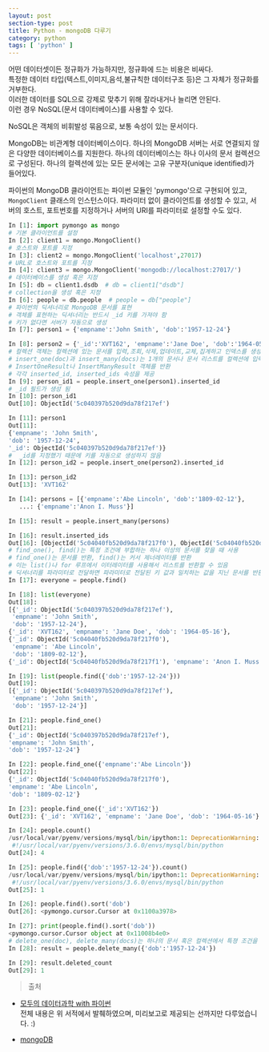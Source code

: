 ```yaml
---
layout: post
section-type: post
title: Python - mongoDB 다루기
category: python
tags: [ 'python' ]
---
```


어떤 데이터셋이든 정규화가 가능하지만, 정규화에 드는 비용은 비싸다.  
특정한 데이터 타입(텍스트,이미지,음석,불규칙한 데이터구조 등)은 그 자체가 정규화를 거부한다.  
이러한 데이터를 SQL으로 강제로 맞추기 위해 잘라내거나 늘리면 안된다.  
이런 경우 NoSQL(문서 데이터베이스)를 사용할 수 있다.

NoSQL은 객체의 비휘발성 묶음으로, 보통 속성이 있는 문서이다.

MongoDB는 비관계형 데이터베이스이다. 하나의 MongoDB 서버는 서로 연결되지 않은 다양한 데이터베이스를 지원한다. 하나의 데이터베이스는 하나 이사의 문서 컬렉션으로 구성된다. 하나의 컬렉션에 있는 모든 문서에는 고유 구분자(unique identified)가 들어있다.  

파이썬의 MongoDB 클라이언트는 파이썬 모듈인 'pymongo'으로 구현되어 있고, `MongoClient` 클래스의 인스턴스이다. 파라미터 없이 클라이언트를 생성할 수 있고, 서버의 호스트, 포트번호를 지정하거나 서버의 URI를 파라미터로 설정할 수도 있다.

```python
In [1]: import pymongo as mongo
# 기본 클라이언트를 설정
In [2]: client1 = mongo.MongoClient()
# 호스트와 포트를 지정
In [3]: client2 = mongo.MongoClient('localhost',27017)
# URL로 호스트와 포트를 지정
In [4]: client3 = mongo.MongoClient('mongodb://localhost:27017/')
# 데이터베이스를 생성 혹은 지정
In [5]: db = client1.dsdb  # db = client1["dsdb"]
# collection을 생성 혹은 지정
In [6]: people = db.people  # people = db["people"]
# 파이썬의 딕셔너리로 MongoDB 문서를 표현
# 객체를 표현하는 딕셔너리는 반드시 _id 키를 가져야 함
# 키가 없다면 서버가 자동으로 생성
In [7]: person1 = {'empname':'John Smith', 'dob':'1957-12-24'}

In [8]: person2 = {'_id':'XVT162', 'empname':'Jane Doe', 'dob':'1964-05-16'}
# 컬렉션 객체는 컬렉션에 있는 문서를 입력,조회,삭제,업데이트,교체,집계하고 인덱스를 생성하는 함수들을 제공
# insert_one(doc)과 insert_many(docs)는 1개의 문서나 문서 리스트를 컬렉션에 입력
# InsertOneResult나 InsertManyResult 객체를 반환
# 각각 inserted_id, inserted_ids 속성을 제공
In [9]: person_id1 = people.insert_one(person1).inserted_id
# _id 필드가 생성 됨
In [10]: person_id1
Out[10]: ObjectId('5c040397b520d9da78f217ef')

In [11]: person1
Out[11]:
{'empname': 'John Smith',
'dob': '1957-12-24',
'_id': ObjectId('5c040397b520d9da78f217ef')}
#  _id를 지정했기 때문에 키를 자동으로 생성하지 않음
In [12]: person_id2 = people.insert_one(person2).inserted_id

In [13]: person_id2
Out[13]: 'XVT162'

In [14]: persons = [{'empname':'Abe Lincoln', 'dob':'1809-02-12'},
   ...: {'empname':'Anon I. Muss'}]

In [15]: result = people.insert_many(persons)

In [16]: result.inserted_ids
Out[16]: [ObjectId('5c04040fb520d9da78f217f0'), ObjectId('5c04040fb520d9da78f217f1')]
# find_one(), find()는 특정 조건에 부합하는 하나 이상의 문서를 찾을 때 사용
# find_one()는 문서를 반환, find()는 커서 제너레이터를 반환
# 이는 list()나 for 루프에서 이터레이터를 사용해서 리스트를 반환할 수 있음
# 딕셔너리를 파라미터로 전달하면 파라미터로 전달된 키 값과 일치하는 값을 지닌 문서를 반환
In [17]: everyone = people.find()

In [18]: list(everyone)
Out[18]:
[{'_id': ObjectId('5c040397b520d9da78f217ef'),
 'empname': 'John Smith',
 'dob': '1957-12-24'},
{'_id': 'XVT162', 'empname': 'Jane Doe', 'dob': '1964-05-16'},
{'_id': ObjectId('5c04040fb520d9da78f217f0'),
 'empname': 'Abe Lincoln',
 'dob': '1809-02-12'},
{'_id': ObjectId('5c04040fb520d9da78f217f1'), 'empname': 'Anon I. Muss'}]

In [19]: list(people.find({'dob':'1957-12-24'}))
Out[19]:
[{'_id': ObjectId('5c040397b520d9da78f217ef'),
 'empname': 'John Smith',
 'dob': '1957-12-24'}]

In [21]: people.find_one()
Out[21]:
{'_id': ObjectId('5c040397b520d9da78f217ef'),
'empname': 'John Smith',
'dob': '1957-12-24'}

In [22]: people.find_one({'empname':'Abe Lincoln'})
Out[22]:
{'_id': ObjectId('5c04040fb520d9da78f217f0'),
'empname': 'Abe Lincoln',
'dob': '1809-02-12'}

In [23]: people.find_one({'_id':'XVT162'})
Out[23]: {'_id': 'XVT162', 'empname': 'Jane Doe', 'dob': '1964-05-16'}

In [24]: people.count()
/usr/local/var/pyenv/versions/mysql/bin/ipython:1: DeprecationWarning: count is deprecated. Use estimated_document_count or count_documents instead. Please note that $where must be replaced by $expr, $near must be replaced by $geoWithin with $center, and $nearSphere must be replaced by $geoWithin with $centerSphere
 #!/usr/local/var/pyenv/versions/3.6.0/envs/mysql/bin/python
Out[24]: 4

In [25]: people.find({'dob':'1957-12-24'}).count()
/usr/local/var/pyenv/versions/mysql/bin/ipython:1: DeprecationWarning: count is deprecated. Use Collection.count_documents instead.
 #!/usr/local/var/pyenv/versions/3.6.0/envs/mysql/bin/python
Out[25]: 1

In [26]: people.find().sort('dob')
Out[26]: <pymongo.cursor.Cursor at 0x1100a3978>

In [27]: print(people.find().sort('dob'))
<pymongo.cursor.Cursor object at 0x11008b4e0>
# delete_one(doc), delete_many(docs)는 하나의 문서 혹은 컬렉션에서 특졍 조건을 만족하는 문서를 삭제
In [28]: result = people.delete_many({'dob':'1957-12-24'})

In [29]: result.deleted_count
Out[29]: 1
```

> 출처  
- [모두의 데이터과학 with 파이썬](https://www.kyobobook.co.kr/product/detailViewKor.laf?mallGb=KOR&ejkGb=KOR&barcode=9791160502152&orderClick=JAj)  
전체 내용은 위 서적에서 발췌하였으며, 미리보고로 제공되는 선까지만 다루었습니다. :)  

- [mongoDB](https://docs.mongodb.com/manual/tutorial/install-mongodb-on-os-x/)
